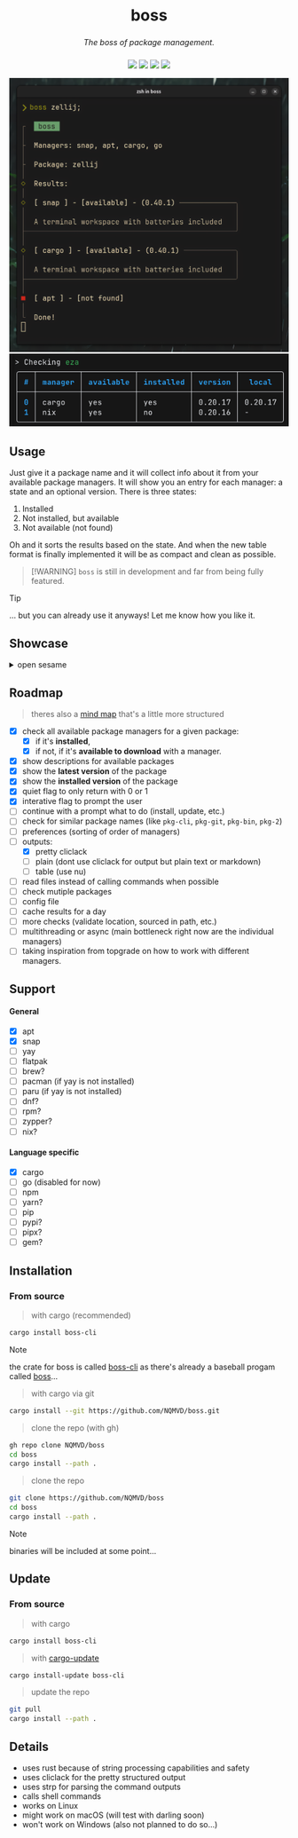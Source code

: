 <div align="center">
  <h1>boss</h1>
  <h3></h3>
  <i>The boss of package management.</i>
  <h3></h3>
</div>

<div align="center">

![](https://img.shields.io/github/last-commit/NQMVD/boss?&style=for-the-badge&color=b1ffb4&logoColor=D9E0EE&labelColor=292324)
![](https://img.shields.io/badge/Rust-fe7a15?style=for-the-badge&logo=rust&logoColor=white&logoSize=auto&labelColor=292324)
![](https://img.shields.io/badge/Linux-E95420?style=for-the-badge&logo=linux&logoColor=white&logoSize=auto&labelColor=292324)
[![](https://img.shields.io/badge/just-white?style=for-the-badge&logo=just&color=black)](https://just.systems)
</a>

</div>

<div align="center">
  <img alt="boss shot" src="./.assets/boss_shot.png" />
</div>

<div align="center">
  <img alt="boss shot" src="./.assets/table_preview.png" />
</div>

## Usage

Just give it a package name and it will collect info about it from your
available package managers. It will show you an entry for each manager: a state
and an optional version. There is three states:

1. Installed
2. Not installed, but available
3. Not available (not found)

Oh and it sorts the results based on the state. And when the new table format is
finally implemented it will be as compact and clean as possible.

> [!WARNING] `boss` is still in development and far from being fully featured.

> [!TIP]
> ... but you can already use it anyways! Let me know how you like it.

## Showcase

<details>
  <summary>open sesame</summary>

## helix query

![default.tape](./.assets/tapes/default.gif)

## helix query --interactive

![interactive.tape](./.assets/tapes/interactive.gif)

## shows latest version and installed version

![newversion.tape](./.assets/tapes/newversion.gif)

## stays quiet for scripts

![quiet.tape](./.assets/tapes/quiet.gif)

</details>

## Roadmap

> theres also a [mind map](./.assets/boss_map.jpg) that's a little more
> structured

- [x] check all available package managers for a given package:
  - [x] if it's **installed**,
  - [x] if not, if it's **available to download** with a manager.
- [x] show descriptions for available packages
- [x] show the **latest version** of the package
- [x] show the **installed version** of the package
- [x] quiet flag to only return with 0 or 1
- [x] interative flag to prompt the user
- [ ] continue with a prompt what to do (install, update, etc.)
- [ ] check for similar package names (like `pkg-cli`, `pkg-git`, `pkg-bin`,
      `pkg-2`)
- [ ] preferences (sorting of order of managers)
- [ ] outputs:
  - [x] pretty cliclack
  - [ ] plain (dont use cliclack for output but plain text or markdown)
  - [ ] table (use nu)
- [ ] read files instead of calling commands when possible
- [ ] check mutiple packages
- [ ] config file
- [ ] cache results for a day
- [ ] more checks (validate location, sourced in path, etc.)
- [ ] multithreading or async (main bottleneck right now are the individual
      managers)
- [ ] taking inspiration from topgrade on how to work with different managers.

## Support

#### General

- [x] apt
- [x] snap
- [ ] yay
- [ ] flatpak
- [ ] brew?
- [ ] pacman (if yay is not installed)
- [ ] paru (if yay is not installed)
- [ ] dnf?
- [ ] rpm?
- [ ] zypper?
- [ ] nix?

#### Language specific

- [x] cargo
- [ ] go (disabled for now)
- [ ] npm
- [ ] yarn?
- [ ] pip
- [ ] pypi?
- [ ] pipx?
- [ ] gem?

## Installation

### From source

> with cargo (recommended)

```bash
cargo install boss-cli
```

> [!NOTE]
> the crate for boss is called [boss-cli](https://crates.io/crates/boss-cli) as
> there's already a baseball progam called
> [boss](https://crates.io/crates/boss)...

> with cargo via git

```bash
cargo install --git https://github.com/NQMVD/boss.git
```

> clone the repo (with gh)

```bash
gh repo clone NQMVD/boss
cd boss
cargo install --path .
```

> clone the repo

```bash
git clone https://github.com/NQMVD/boss
cd boss
cargo install --path .
```

> [!NOTE]
> binaries will be included at some point...

## Update

### From source

> with cargo

```bash
cargo install boss-cli
```

> with [cargo-update](https://crates.io/crates/cargo-update)

```bash
cargo install-update boss-cli
```

> update the repo

```bash
git pull
cargo install --path .
```

## Details

- uses rust because of string processing capabilities and safety
- uses cliclack for the pretty structured output
- uses strp for parsing the command outputs
- calls shell commands
- works on Linux
- might work on macOS (will test with darling soon)
- won't work on Windows (also not planned to do so...)
